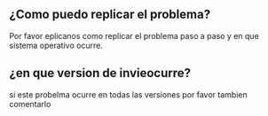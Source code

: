## ¿Como puedo replicar el problema?
Por favor eplicanos como replicar el problema paso a paso y en que sistema operativo ocurre.

## ¿en que version de invieocurre?
si este probelma ocurre en todas las versiones por favor tambien comentarlo
